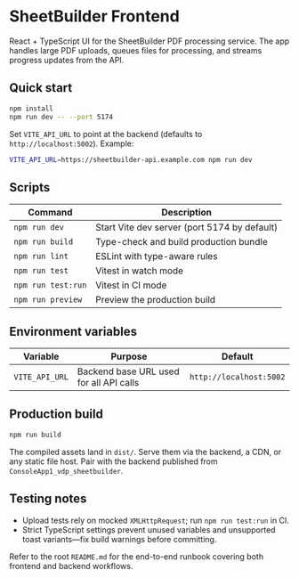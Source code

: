 # SheetBuilder Frontend

React + TypeScript UI for the SheetBuilder PDF processing service. The app handles large PDF uploads, queues files for processing, and streams progress updates from the API.

## Quick start
```bash
npm install
npm run dev -- --port 5174
```
Set `VITE_API_URL` to point at the backend (defaults to `http://localhost:5002`). Example:
```bash
VITE_API_URL=https://sheetbuilder-api.example.com npm run dev
```

## Scripts
| Command | Description |
| ------- | ----------- |
| `npm run dev` | Start Vite dev server (port 5174 by default) |
| `npm run build` | Type-check and build production bundle |
| `npm run lint` | ESLint with type-aware rules |
| `npm run test` | Vitest in watch mode |
| `npm run test:run` | Vitest in CI mode |
| `npm run preview` | Preview the production build |

## Environment variables
| Variable | Purpose | Default |
| -------- | ------- | ------- |
| `VITE_API_URL` | Backend base URL used for all API calls | `http://localhost:5002` |

## Production build
```bash
npm run build
```
The compiled assets land in `dist/`. Serve them via the backend, a CDN, or any static file host. Pair with the backend published from `ConsoleApp1_vdp_sheetbuilder`.

## Testing notes
- Upload tests rely on mocked `XMLHttpRequest`; run `npm run test:run` in CI.
- Strict TypeScript settings prevent unused variables and unsupported toast variants—fix build warnings before committing.

Refer to the root `README.md` for the end-to-end runbook covering both frontend and backend workflows.
